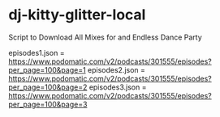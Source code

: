 # dj-kitty-glitter-local
Script to Download All Mixes for and Endless Dance Party


episodes1.json = https://www.podomatic.com/v2/podcasts/301555/episodes?per_page=100&page=1
episodes2.json = https://www.podomatic.com/v2/podcasts/301555/episodes?per_page=100&page=2
episodes3.json = https://www.podomatic.com/v2/podcasts/301555/episodes?per_page=100&page=3